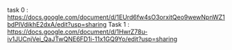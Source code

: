 task 0 : https://docs.google.com/document/d/1EUrd6fw4sO3orxitQeo9wewNpnWZ1bdPIVdikhE2dxA/edit?usp=sharing
Task 1 : https://docs.google.com/document/d/1HwrZ78u-iv1JUCnjVei_QaJTwQNE6FD1i-11x1GQ9Yo/edit?usp=sharing

